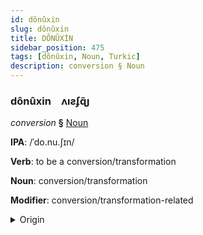 ```yaml
---
id: dônûxin
slug: dônûxin
title: DÔNÛXİN
sidebar_position: 475
tags: [dônûxin, Noun, Turkic]
description: conversion § Noun
---
```


### dônûxin&emsp;<span kind="abugida">ʌıƨʄɋ̃ȷ</span>

*conversion* **§** [Noun](../../tags/Noun)

**IPA**: /ˈdo.nu.ʃɪn/

**Verb**: to be a conversion/transformation

**Noun**: conversion/transformation

**Modifier**: conversion/transformation-related

<details>
    <summary>Origin</summary>
    Turkish dönüşüm [dœnyʃʏm]<br/>
    <em>Turkic Language Family</em>
</details>